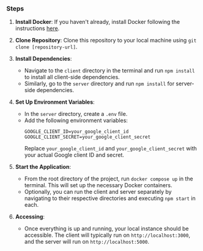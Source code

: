 




### Steps

1. **Install Docker**: If you haven't already, install Docker following the instructions [here](https://docs.docker.com/engine/install/).
2. **Clone Repository**: Clone this repository to your local machine using `git clone [repository-url]`.

3. **Install Dependencies**:

   - Navigate to the `client` directory in the terminal and run `npm install` to install all client-side dependencies.
   - Similarly, go to the `server` directory and run `npm install` for server-side dependencies.

4. **Set Up Environment Variables**:

   - In the `server` directory, create a `.env` file.
   - Add the following environment variables:
     ```
     GOOGLE_CLIENT_ID=your_google_client_id
     GOOGLE_CLIENT_SECRET=your_google_client_secret
     ```
     Replace `your_google_client_id` and `your_google_client_secret` with your actual Google client ID and secret.

5. **Start the Application**:

   - From the root directory of the project, run `docker compose up` in the terminal. This will set up the necessary Docker containers.
   - Optionally, you can run the client and server separately by navigating to their respective directories and executing `npm start` in each.

6. **Accessing**:
   - Once everything is up and running, your local instance should be accessible. The client will typically run on `http://localhost:3000`, and the server will run on `http://localhost:5000`.

